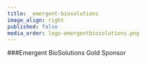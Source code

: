 ```yaml
---
title: _emergent-biosolutions
image_align: right
published: false
media_order: logo-emergentbiosolutions.png
---
```


###Emergent BioSolutions
Gold Sponsor